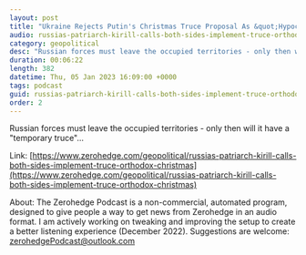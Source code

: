 ```yaml
---
layout: post
title: "Ukraine Rejects Putin's Christmas Truce Proposal As &quot;Hypocrisy&quot; &amp; &quot;A Trap&quot;"
audio: russias-patriarch-kirill-calls-both-sides-implement-truce-orthodox-christmas-1
category: geopolitical
desc: "Russian forces must leave the occupied territories - only then will it have a &quot;temporary truce&quot;..."
duration: 00:06:22
length: 382
datetime: Thu, 05 Jan 2023 16:09:00 +0000
tags: podcast
guid: russias-patriarch-kirill-calls-both-sides-implement-truce-orthodox-christmas-0
order: 2
---
```

Russian forces must leave the occupied territories - only then will it have a &quot;temporary truce&quot;...

Link: [https://www.zerohedge.com/geopolitical/russias-patriarch-kirill-calls-both-sides-implement-truce-orthodox-christmas](https://www.zerohedge.com/geopolitical/russias-patriarch-kirill-calls-both-sides-implement-truce-orthodox-christmas)

About: The Zerohedge Podcast is a non-commercial, automated program, designed to give people a way to get news from Zerohedge in an audio format.  I am actively working on tweaking and improving the setup to create a better listening experience (December 2022).  Suggestions are welcome: [zerohedgePodcast@outlook.com](mailto:zerohedgePodcast@outlook.com)